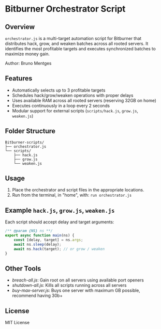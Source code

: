 # Bitburner Orchestrator Script

## Overview

`orchestrator.js` is a multi-target automation script for Bitburner that distributes hack, grow, and weaken batches across all rooted servers. It identifies the most profitable targets and executes synchronized batches to maximize money gain.

Author: Bruno Mentges

## Features

- Automatically selects up to 3 profitable targets
- Schedules hack/grow/weaken operations with proper delays
- Uses available RAM across all rooted servers (reserving 32GB on home)
- Executes continuously in a loop every 2 seconds
- Modular support for external scripts (`scripts/hack.js`, `grow.js`, `weaken.js`)

## Folder Structure

```text
Bitburner-scripts/
├── orchestrator.js
└── scripts/
    ├── hack.js
    ├── grow.js
    └── weaken.js
```

## Usage

1. Place the orchestrator and script files in the appropriate locations.
2. Run from the terminal, in "home", with: `run orchestrator.js`

## Example `hack.js`, `grow.js`, `weaken.js`

Each script should accept delay and target arguments:

```javascript
/** @param {NS} ns **/
export async function main(ns) {
    const [delay, target] = ns.args;
    await ns.sleep(delay);
    await ns.hack(target); // or grow / weaken
}
```

## Other Tools

- *breach-all.js*: Gain root on all servers using available port openers
- *shutdown-all.js*: Kills all scripts running across all servers
- *buy-max-server.js*: Buys one server with maximum GB possible, recommend having 30b+

## License

MIT License
